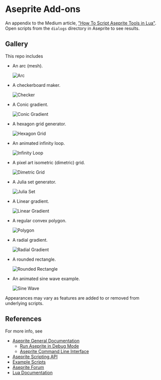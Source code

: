 # Aseprite Add-ons

An appendix to the Medium article, ["How To Script Aseprite Tools in Lua"](https://behreajj.medium.com/how-to-script-aseprite-tools-in-lua-8f849b08733). Open scripts from the `dialogs` directory in Aseprite to see results.

## Gallery

This repo includes

- An arc (mesh).

  ![Arc](screencaps/arc.png)

- A checkerboard maker.

  ![Checker](screencaps/checker.png)

- A Conic gradient.

  ![Conic Gradient](screencaps/conicGradient.png)

- A hexagon grid generator.

  ![Hexagon Grid](screencaps/hexGrid.png)

- An animated infinity loop.

  ![Infinity Loop](screencaps/infinityLoop.png)

- A pixel art isometric (dimetric) grid.

  ![Dimetric Grid](screencaps/isoGrid.png)

- A Julia set generator.

  ![Julia Set](screencaps/juliaSet.png)

- A Linear gradient.
 
  ![Linear Gradient](screencaps/linearGradient.png)

- A regular convex polygon.

  ![Polygon](screencaps/polygon.png)

- A radial gradient.

  ![Radial Gradient](screencaps/radialGradient.png)

- A rounded rectangle.

  ![Rounded Rectangle](screencaps/roundedRect.png)

- An animated sine wave example.

  ![Sine Wave](screencaps/sineWave.png)

Appearances may vary as features are added to or removed from underlying scripts.

## References

For more info, see

- [Aseprite General Documentation](https://www.aseprite.org/docs/)
  - [Run Aseprite in Debug Mode](https://www.aseprite.org/docs/debug/)
  - [Aseprite Command Line Interface](https://www.aseprite.org/docs/cli/)
- [Aseprite Scripting API](https://github.com/aseprite/api)
- [Example Scripts](https://github.com/aseprite/Aseprite-Script-Examples)
- [Aseprite Forum](https://community.aseprite.org/)
- [Lua Documentation](http://www.lua.org/docs.html)